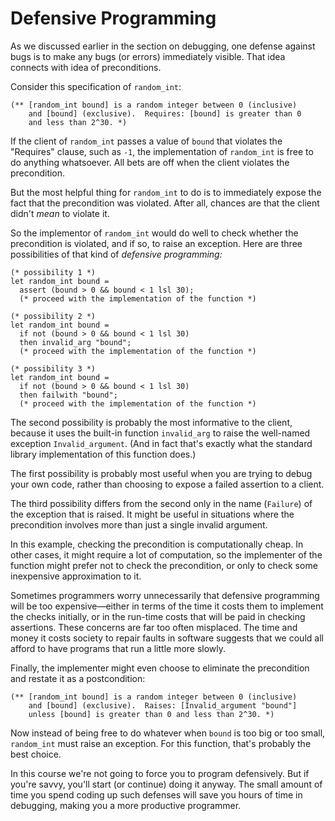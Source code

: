 # Defensive Programming

As we discussed earlier in the section on debugging, one
defense against bugs is to make any bugs (or errors) 
immediately visible.  That idea connects with idea
of preconditions.

Consider this specification of `random_int`:
```
(** [random_int bound] is a random integer between 0 (inclusive)
    and [bound] (exclusive).  Requires: [bound] is greater than 0 
    and less than 2^30. *)
```

If the client of `random_int` passes a value of `bound` that violates
the "Requires" clause, such as `-1`, the implementation of `random_int` is
free to do anything whatsoever.  All bets are off when the client
violates the precondition.

But the most helpful thing for `random_int` to do is to immediately
expose the fact that the precondition was violated.  After all, chances
are that the client didn't *mean* to violate it.

So the implementor of `random_int` would do well to check whether the
precondition is violated, and if so, to raise an exception.  Here are
three possibilities of that kind of *defensive programming:* 

```
(* possibility 1 *)
let random_int bound =
  assert (bound > 0 && bound < 1 lsl 30);
  (* proceed with the implementation of the function *)

(* possibility 2 *)
let random_int bound =
  if not (bound > 0 && bound < 1 lsl 30)
  then invalid_arg "bound";
  (* proceed with the implementation of the function *)

(* possibility 3 *)
let random_int bound =
  if not (bound > 0 && bound < 1 lsl 30)
  then failwith "bound";
  (* proceed with the implementation of the function *)
```

The second possibility is probably the most informative to the client,
because it uses the built-in function `invalid_arg` to raise the 
well-named exception `Invalid_argument`.  (And in fact that's exactly
what the standard library implementation of this function does.)

The first possibility is probably most useful when you are trying to
debug your own code, rather than choosing to expose a failed assertion
to a client.

The third possibility differs from the second only in the name (`Failure`)
of the exception that is raised.  It might be useful in situations where
the precondition involves more than just a single invalid argument.

In this example, checking the precondition is computationally cheap.
In other cases, it might require a lot of computation, so
the implementer of the function might prefer not to check
the precondition, or only to check some inexpensive approximation
to it.

Sometimes programmers worry unnecessarily that defensive programming
will be too expensive&mdash;either in terms of the time it costs
them to implement the checks initially, or in the run-time costs that
will be paid in checking assertions.  These concerns are far too often
misplaced.  The time and money it costs society to repair faults in
software suggests that we could all afford to have programs that
run a little more slowly.

Finally, the implementer might even choose to eliminate the precondition
and restate it as a postcondition:
```
(** [random_int bound] is a random integer between 0 (inclusive)
    and [bound] (exclusive).  Raises: [Invalid_argument "bound"]
    unless [bound] is greater than 0 and less than 2^30. *)
```
Now instead of being free to do whatever when `bound` is too big
or too small, `random_int` must raise an exception.  For
this function, that's probably the best choice.

In this course we're not going to force you to program defensively.
But if you're savvy, you'll start (or continue) doing it anyway. The
small amount of time you spend coding up such defenses will save you
hours of time in debugging, making you a more productive programmer.  
